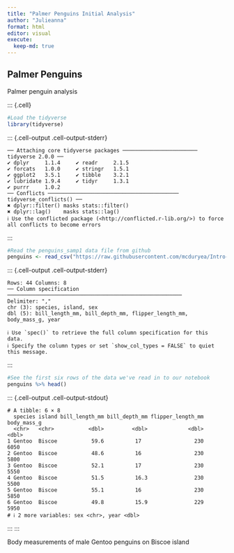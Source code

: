 ```yaml
---
title: "Palmer Penguins Initial Analysis"
author: "Julieanna"
format: html
editor: visual
execute:
  keep-md: true
---
```





## Palmer Penguins

Palmer penguin analysis



::: {.cell}

```{.r .cell-code}
#Load the tidyverse
library(tidyverse)
```

::: {.cell-output .cell-output-stderr}

```
── Attaching core tidyverse packages ──────────────────────── tidyverse 2.0.0 ──
✔ dplyr     1.1.4     ✔ readr     2.1.5
✔ forcats   1.0.0     ✔ stringr   1.5.1
✔ ggplot2   3.5.1     ✔ tibble    3.2.1
✔ lubridate 1.9.4     ✔ tidyr     1.3.1
✔ purrr     1.0.2     
── Conflicts ────────────────────────────────────────── tidyverse_conflicts() ──
✖ dplyr::filter() masks stats::filter()
✖ dplyr::lag()    masks stats::lag()
ℹ Use the conflicted package (<http://conflicted.r-lib.org/>) to force all conflicts to become errors
```


:::

```{.r .cell-code}
#Read the penguins_samp1 data file from github
penguins <- read_csv("https://raw.githubusercontent.com/mcduryea/Intro-to-Bioinformatics/main/data/penguins_samp1.csv")
```

::: {.cell-output .cell-output-stderr}

```
Rows: 44 Columns: 8
── Column specification ────────────────────────────────────────────────────────
Delimiter: ","
chr (3): species, island, sex
dbl (5): bill_length_mm, bill_depth_mm, flipper_length_mm, body_mass_g, year

ℹ Use `spec()` to retrieve the full column specification for this data.
ℹ Specify the column types or set `show_col_types = FALSE` to quiet this message.
```


:::

```{.r .cell-code}
#See the first six rows of the data we've read in to our notebook
penguins %>% head()
```

::: {.cell-output .cell-output-stdout}

```
# A tibble: 6 × 8
  species island bill_length_mm bill_depth_mm flipper_length_mm body_mass_g
  <chr>   <chr>           <dbl>         <dbl>             <dbl>       <dbl>
1 Gentoo  Biscoe           59.6          17                 230        6050
2 Gentoo  Biscoe           48.6          16                 230        5800
3 Gentoo  Biscoe           52.1          17                 230        5550
4 Gentoo  Biscoe           51.5          16.3               230        5500
5 Gentoo  Biscoe           55.1          16                 230        5850
6 Gentoo  Biscoe           49.8          15.9               229        5950
# ℹ 2 more variables: sex <chr>, year <dbl>
```


:::
:::



Body measurements of male Gentoo penguins on Biscoe island
